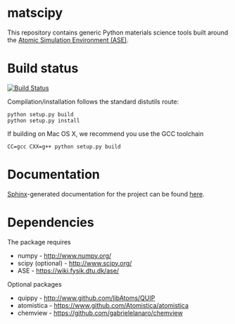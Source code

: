 matscipy
========

This repository contains generic Python materials science tools built around the
[Atomic Simulation Environment (ASE)](https://wiki.fysik.dtu.dk/ase/).

Build status
============

[![Build Status](https://travis-ci.org/libAtoms/matscipy.svg?branch=master)](https://travis-ci.org/libAtoms/matscipy)

Compilation/installation follows the standard distutils route:

    python setup.py build
    python setup.py install

If building on Mac OS X, we recommend you use the GCC toolchain
    
    CC=gcc CXX=g++ python setup.py build

Documentation
=============

[Sphinx](http://sphinx-doc.org/)-generated documentation for the project can be found [here](http://libatoms.github.io/matscipy/).

Dependencies
============

The package requires

* numpy - http://www.numpy.org/
* scipy (optional) - http://www.scipy.org/
* ASE - https://wiki.fysik.dtu.dk/ase/

Optional packages

* quippy - http://www.github.com/libAtoms/QUIP
* atomistica - https://www.github.com/Atomistica/atomistica
* chemview - https://github.com/gabrielelanaro/chemview
